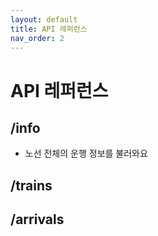 ```yaml
---
layout: default
title: API 레퍼런스
nav_order: 2
---
```


# API 레퍼런스

## /info
- 노선 전체의 운행 정보를 불러와요

## /trains

## /arrivals